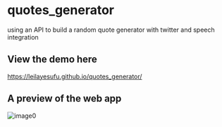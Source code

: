 # quotes_generator
using an API to build a random quote generator with twitter and speech integration

## View the demo here
https://leilayesufu.github.io/quotes_generator/

## A preview of the web app
![image0](https://user-images.githubusercontent.com/78659709/191718964-6b3721b6-8f6a-47fe-a979-a9921225b967.png)
